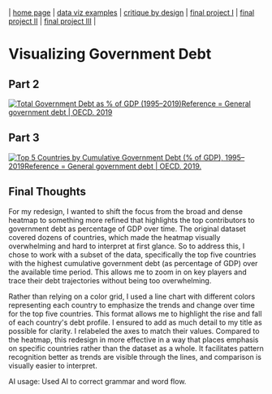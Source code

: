 | [home page](https://cmustudent.github.io/tswd-portfolio-templates/) | [data viz examples](dataviz-examples) | [critique by design](critique-by-design) | [final project I](final-project-part-one) | [final project II](final-project-part-two) | [final project III](final-project-part-three) |

# Visualizing Government Debt

## Part 2
<div class='tableauPlaceholder' id='viz1745627300394' style='position: relative'><noscript><a href='#'><img alt='Total Government Debt as % of GDP (1995–2019)Reference = General government debt | OECD. 2019 ' src='https:&#47;&#47;public.tableau.com&#47;static&#47;images&#47;Pa&#47;Part2_GovernmentDebt&#47;Sheet2&#47;1_rss.png' style='border: none' /></a></noscript><object class='tableauViz'  style='display:none;'><param name='host_url' value='https%3A%2F%2Fpublic.tableau.com%2F' /> <param name='embed_code_version' value='3' /> <param name='site_root' value='' /><param name='name' value='Part2_GovernmentDebt&#47;Sheet2' /><param name='tabs' value='no' /><param name='toolbar' value='yes' /><param name='static_image' value='https:&#47;&#47;public.tableau.com&#47;static&#47;images&#47;Pa&#47;Part2_GovernmentDebt&#47;Sheet2&#47;1.png' /> <param name='animate_transition' value='yes' /><param name='display_static_image' value='yes' /><param name='display_spinner' value='yes' /><param name='display_overlay' value='yes' /><param name='display_count' value='yes' /><param name='language' value='en-US' /></object></div>                
<script type='text/javascript'>                    
  var divElement = document.getElementById('viz1745627300394');                    
  var vizElement = divElement.getElementsByTagName('object')[0];                    vizElement.style.width='100%';vizElement.style.height=(divElement.offsetWidth*0.75)+'px';                    
  var scriptElement = document.createElement('script');                    
  scriptElement.src = 'https://public.tableau.com/javascripts/api/viz_v1.js';                    
  vizElement.parentNode.insertBefore(scriptElement, vizElement);                
</script>

## Part 3
<div class='tableauPlaceholder' id='viz1745627340324' style='position: relative'><noscript><a href='#'><img alt='Top 5 Countries by Cumulative Government Debt (% of GDP), 1995–2019Reference = General government debt | OECD. 2019. ' src='https:&#47;&#47;public.tableau.com&#47;static&#47;images&#47;Pa&#47;Part3_Createyourownvisualization&#47;Sheet1&#47;1_rss.png' style='border: none' /></a></noscript><object class='tableauViz'  style='display:none;'><param name='host_url' value='https%3A%2F%2Fpublic.tableau.com%2F' /> <param name='embed_code_version' value='3' /> <param name='site_root' value='' /><param name='name' value='Part3_Createyourownvisualization&#47;Sheet1' /><param name='tabs' value='no' /><param name='toolbar' value='yes' /><param name='static_image' value='https:&#47;&#47;public.tableau.com&#47;static&#47;images&#47;Pa&#47;Part3_Createyourownvisualization&#47;Sheet1&#47;1.png' /> <param name='animate_transition' value='yes' /><param name='display_static_image' value='yes' /><param name='display_spinner' value='yes' /><param name='display_overlay' value='yes' /><param name='display_count' value='yes' /><param name='language' value='en-US' /></object></div>                <script type='text/javascript'>                    
  var divElement = document.getElementById('viz1745627340324');                    
  var vizElement = divElement.getElementsByTagName('object')[0];                    vizElement.style.width='100%';vizElement.style.height=(divElement.offsetWidth*0.75)+'px';                    
  var scriptElement = document.createElement('script');                    
  scriptElement.src = 'https://public.tableau.com/javascripts/api/viz_v1.js';                    
  vizElement.parentNode.insertBefore(scriptElement, vizElement);                
</script>

## Final Thoughts
For my redesign, I wanted to shift the focus from the broad and dense heatmap to something more refined that highlights the top contributors to government debt as percentage of GDP over time. The original dataset covered dozens of countries, which made the heatmap visually overwhelming and hard to interpret at first glance. So to address this, I chose to work with a subset of the data, specifically the top five countries with the highest cumulative government debt (as percentage of GDP) over the available time period. This allows me to zoom in on key players and trace their debt trajectories without being too overwhelming.

Rather than relying on a color grid, I used a line chart with different colors representing each country to emphasize the trends and change over time for the top five countries. This format allows me to highlight the rise and fall of each country's debt profile. I ensured to add as much detail to my title as possible for clarity. I relabeled the axes to match their values. Compared to the heatmap, this redesign in more effective in a way that places emphasis on specific countries rather than the dataset as a whole. It facilitates pattern recognition better as trends are visible through the lines, and comparison is visually easier to interpret.

AI usage: Used AI to correct grammar and word flow. 
